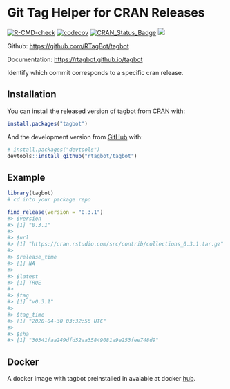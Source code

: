 <!-- README.md is generated from README.Rmd. Please edit that file -->

# Git Tag Helper for CRAN Releases

<!-- badges: start -->

[![R-CMD-check](https://github.com/rtagbot/tagbot/workflows/R-CMD-check/badge.svg)](https://github.com/rtagbot/tagbot/actions)
[![codecov](https://codecov.io/gh/rtagbot/tagbot/branch/master/graph/badge.svg)](https://codecov.io/gh/rtagbot/tagbot)
[![CRAN\_Status\_Badge](https://www.r-pkg.org/badges/version/tagbot)](https://cran.r-project.org/package=tagbot)
[![](https://cranlogs.r-pkg.org/badges/grand-total/tagbot)](https://cran.r-project.org/package=tagbot)
<!-- badges: end -->

Github: <https://github.com/RTagBot/tagbot>

Documentation: <https://rtagbot.github.io/tagbot>

Identify which commit corresponds to a specific cran release.

## Installation

You can install the released version of tagbot from [CRAN](https://CRAN.R-project.org) with:

``` r
install.packages("tagbot")
```

And the development version from [GitHub](https://github.com/) with:

``` r
# install.packages("devtools")
devtools::install_github("rtagbot/tagbot")
```

## Example

``` r
library(tagbot)
# cd into your package repo

find_release(version = "0.3.1")
#> $version
#> [1] "0.3.1"
#> 
#> $url
#> [1] "https://cran.rstudio.com/src/contrib/collections_0.3.1.tar.gz"
#> 
#> $release_time
#> [1] NA
#> 
#> $latest
#> [1] TRUE
#> 
#> $tag
#> [1] "v0.3.1"
#> 
#> $tag_time
#> [1] "2020-04-30 03:32:56 UTC"
#> 
#> $sha
#> [1] "30341faa249dfd52aa35849081a9e253fee748d9"
```

## Docker

A docker image with tagbot preinstalled in avaiable at docker [hub](https://hub.docker.com/r/rtagbot/tagbot).
